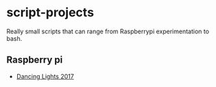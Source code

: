 # script-projects

Really small scripts that can range from Raspberrypi experimentation to bash.

## Raspberry pi

- [Dancing Lights 2017](https://github.com/aakhtar3/script-projects/tree/master/raspberrypi/dancing-lights)
